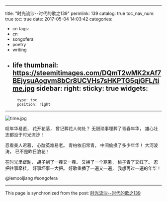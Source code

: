 
---
title: "时光流沙--时代的歌之139"
permlink: 139
catalog: true
toc_nav_num: true
toc: true
date: 2017-05-04 14:03:42
categories:
- cn
tags:
- cn
- songofera
- poetry
- writing
- life
thumbnail: https://steemitimages.com/DQmT2wMK2xAf7BEjysuAogvm8bCr8UCVHs7sHKPTG5qjGFL/time.jpg
sidebar:
    right:
        sticky: true
widgets:
    -
        type: toc
        position: right
---


![time.jpg](https://steemitimages.com/DQmT2wMK2xAf7BEjysuAogvm8bCr8UCVHs7sHKPTG5qjGFL/time.jpg)

叹年华易逝，
花开花落，
曾记葬花人何处？
无限琐事埋葬了青春年华，
雄心壮志都没于时光流沙！

忍看美人迟暮，
心酸英难易老。
青柏依旧常青，
中间偷换了多少年华！
大河波涛，
已不是昨日浪花！

在时光里蹉跎，
胡子刮了一茬又一茬。
又换了一个寒暑，
桃子青了又红了。
忍把往事牵挂，
好事坏事一大把。
好歌重播了一遍又一遍，
我想再过一遍的年华！

 @lemooljiang       #songofera

- - -

This page is synchronized from the post: [时光流沙--时代的歌之139](https://steemit.com/@lemooljiang/139)
